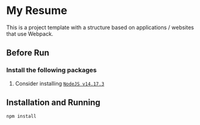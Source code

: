 # My Resume

This is a project template with a structure based on applications / websites that use Webpack.

## Before Run

### Install the following packages
1. Consider installing [`NodeJS v14.17.3`](https://nodejs.org/)

## Installation and Running

```sh
npm install
